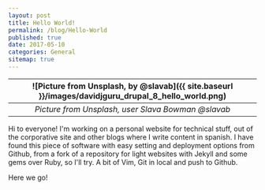 ```yaml
---
layout: post
title: Hello World!
permalink: /blog/Hello-World
published: true
date: 2017-05-10
categories: General
sitemap: true
---
```

| ![Picture from Unsplash, by @slavab]({{ site.baseurl }}/images/davidjguru_drupal_8_hello_world.png) |
|:--:|
| *Picture from Unsplash, user Slava Bowman @slavab* |


Hi to everyone! I'm working on a personal website for technical stuff, out of the corporative site and other blogs where I write content in spanish. I have found this piece of software with easy setting and deployment options from Github, from a fork of a repository for light websites with  Jekyll and some gems over Ruby, so I'll try. A bit of Vim, Git in local and push to Github.
<!--more-->
Here we go!
